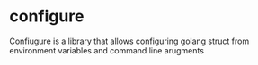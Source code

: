 # configure
Confiugure is a library that allows configuring golang struct from environment variables and command line arugments
